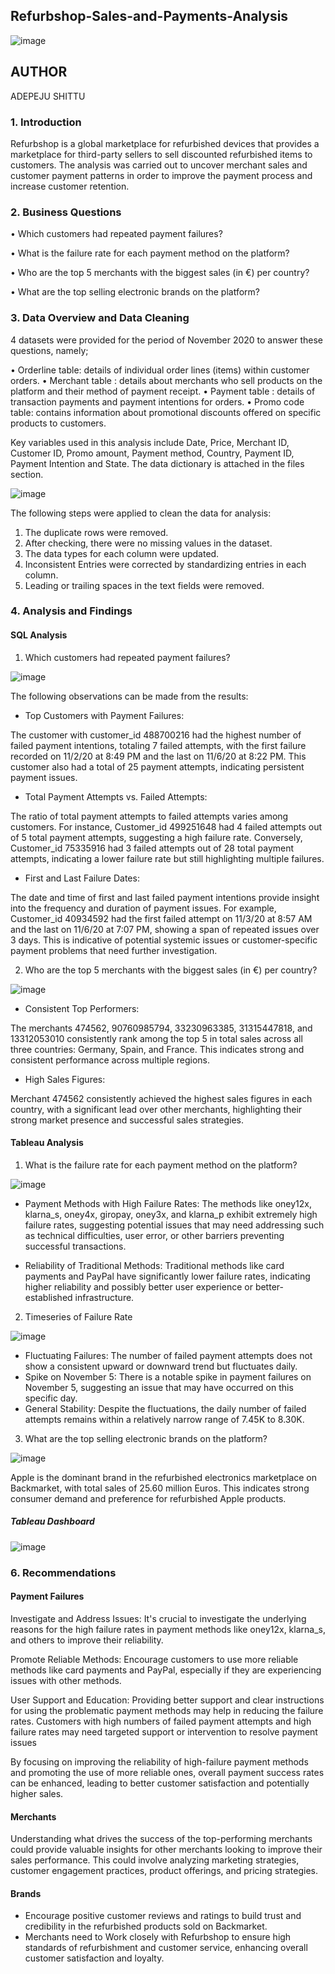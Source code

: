 ## Refurbshop-Sales-and-Payments-Analysis

![image](https://github.com/Renikeji19/Refurbshop-Sales-and-Payments-Analysis/assets/97131888/e6b20716-5149-4809-8e62-ca98adad1ed9)

## AUTHOR

ADEPEJU SHITTU

### 1. Introduction
Refurbshop is a global marketplace for refurbished devices that provides a marketplace for third-party sellers to sell discounted refurbished items to customers.
The analysis was carried out to uncover merchant sales and customer payment patterns in order to improve the payment process and increase customer retention.

### 2. Business Questions

•	Which customers had repeated payment failures?

• What is the failure rate for each payment method on the platform?

• Who are the top 5 merchants with the biggest sales (in €) per country?

• What are the top selling electronic brands on the platform?

### 3. Data Overview and Data Cleaning
4 datasets were provided for the period of November 2020 to answer these questions, namely;

•	Orderline table: details of individual order lines (items) within customer orders.
• Merchant table : details about merchants who sell products on the platform and their method of payment receipt.
• Payment table : details of transaction payments and payment intentions for orders.
• Promo code table: contains information about promotional discounts offered on specific products to customers.

Key variables used in this analysis include Date, Price, Merchant ID, Customer ID, Promo amount, Payment method, Country, Payment ID, Payment Intention and State. The data dictionary is attached in the files section.

![image](https://github.com/Renikeji19/Refurbshop-Sales-and-Payments-Analysis/assets/97131888/a9151954-9d33-4491-9e0b-486b77165800)

The following steps were applied to clean the data for analysis:  
1. The duplicate rows were removed.
2. After checking, there were no missing values in the dataset.
3. The data types for each column were updated.
4. Inconsistent Entries were corrected by standardizing entries in each column.
5. Leading or trailing spaces in the text fields were removed.

### 4. Analysis and Findings

#### SQL Analysis

1. Which customers had repeated payment failures?

![image](https://github.com/Renikeji19/Refurbshop-Sales-and-Payments-Analysis/assets/97131888/d531749e-de21-4ba6-82ea-5f7c04c1bfbf)

The following observations can be made from the results:

- Top Customers with Payment Failures:

The customer with customer_id 488700216 had the highest number of failed payment intentions, totaling 7 failed attempts, with the first failure recorded on 11/2/20 at 8:49 PM and the last on 11/6/20 at 8:22 PM. This customer also had a total of 25 payment attempts, indicating persistent payment issues. 

- Total Payment Attempts vs. Failed Attempts:

The ratio of total payment attempts to failed attempts varies among customers. For instance, Customer_id 499251648 had 4 failed attempts out of 5 total payment attempts, suggesting a high failure rate.
Conversely, Customer_id 75335916 had 3 failed attempts out of 28 total payment attempts, indicating a lower failure rate but still highlighting multiple failures.

- First and Last Failure Dates:

The date and time of first and last failed payment intentions provide insight into the frequency and duration of payment issues. For example, Customer_id 40934592 had the first failed attempt on 11/3/20 at 8:57 AM and the last on 11/6/20 at 7:07 PM, showing a span of repeated issues over 3 days. This is indicative of potential systemic issues or customer-specific payment problems that need further investigation.

2. Who are the top 5 merchants with the biggest sales (in €) per country?

![image](https://github.com/Renikeji19/Refurbshop-Sales-and-Payments-Analysis/assets/97131888/a12efcfa-7b85-4215-88d2-7e198066b086)

- Consistent Top Performers:

The merchants 474562, 90760985794, 33230963385, 31315447818, and 13312053010 consistently rank among the top 5 in total sales across all three countries: Germany, Spain, and France. This indicates strong and consistent performance across multiple regions.

- High Sales Figures:

Merchant 474562 consistently achieved the highest sales figures in each country, with a significant lead over other merchants, highlighting their strong market presence and successful sales strategies.


#### Tableau Analysis

1. What is the failure rate for each payment method on the platform?

![image](https://github.com/Renikeji19/Refurbshop-Sales-and-Payments-Analysis/assets/97131888/7cd265c0-2aa3-4f78-82fa-8a86696b0204)

- Payment Methods with High Failure Rates: The methods like oney12x, klarna_s, oney4x, giropay, oney3x, and klarna_p exhibit extremely high failure rates, suggesting potential issues that may need addressing such as technical difficulties, user error, or other barriers preventing successful transactions.

- Reliability of Traditional Methods: Traditional methods like card payments and PayPal have significantly lower failure rates, indicating higher reliability and possibly better user experience or better-established infrastructure.

2. Timeseries of Failure Rate

![image](https://github.com/Renikeji19/Refurbshop-Sales-and-Payments-Analysis/assets/97131888/490da491-a05f-48d4-89a7-e08528e5c3ca)

- Fluctuating Failures: The number of failed payment attempts does not show a consistent upward or downward trend but fluctuates daily.
- Spike on November 5: There is a notable spike in payment failures on November 5, suggesting an issue that may have occurred on this specific day.
- General Stability: Despite the fluctuations, the daily number of failed attempts remains within a relatively narrow range of 7.45K to 8.30K.

3. What are the top selling electronic brands on the platform?
   
![image](https://github.com/Renikeji19/Refurbshop-Sales-and-Payments-Analysis/assets/97131888/02a521b2-fa4e-497b-99c0-48a5116893e2)

Apple is the dominant brand in the refurbished electronics marketplace on Backmarket, with total sales of 25.60 million Euros. This indicates strong consumer demand and preference for refurbished Apple products.

##### Tableau Dashboard

![image](https://github.com/Renikeji19/Refurbshop-Sales-and-Payments-Analysis/assets/97131888/a61cf6e7-77a3-439f-8f1d-63acade86fa3)


### 6. Recommendations

#### Payment Failures

Investigate and Address Issues: It's crucial to investigate the underlying reasons for the high failure rates in payment methods like oney12x, klarna_s, and others to improve their reliability.

Promote Reliable Methods: Encourage customers to use more reliable methods like card payments and PayPal, especially if they are experiencing issues with other methods.

User Support and Education: Providing better support and clear instructions for using the problematic payment methods may help in reducing the failure rates. Customers with high numbers of failed payment attempts and high failure rates may need targeted support or intervention to resolve payment issues

By focusing on improving the reliability of high-failure payment methods and promoting the use of more reliable ones, overall payment success rates can be enhanced, leading to better customer satisfaction and potentially higher sales.

#### Merchants

Understanding what drives the success of the top-performing merchants could provide valuable insights for other merchants looking to improve their sales performance. This could involve analyzing marketing strategies, customer engagement practices, product offerings, and pricing strategies.

#### Brands

- Encourage positive customer reviews and ratings to build trust and credibility in the refurbished products sold on Backmarket.
- Merchants need to Work closely with Refurbshop to ensure high standards of refurbishment and customer service, enhancing overall customer satisfaction and loyalty.








